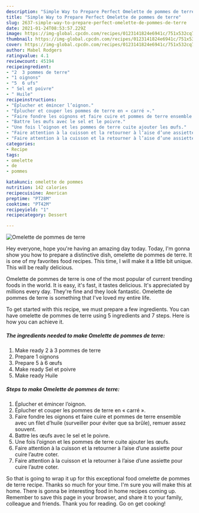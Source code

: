 ```yaml
---
description: "Simple Way to Prepare Perfect Omelette de pommes de terre"
title: "Simple Way to Prepare Perfect Omelette de pommes de terre"
slug: 2637-simple-way-to-prepare-perfect-omelette-de-pommes-de-terre
date: 2021-01-24T08:53:57.229Z
image: https://img-global.cpcdn.com/recipes/0123141824e6941c/751x532cq70/omelette-de-pommes-de-terre-photo-principale-de-la-recette.jpg
thumbnail: https://img-global.cpcdn.com/recipes/0123141824e6941c/751x532cq70/omelette-de-pommes-de-terre-photo-principale-de-la-recette.jpg
cover: https://img-global.cpcdn.com/recipes/0123141824e6941c/751x532cq70/omelette-de-pommes-de-terre-photo-principale-de-la-recette.jpg
author: Mabel Rodgers
ratingvalue: 4.1
reviewcount: 45194
recipeingredient:
- "2  3 pommes de terre"
- "1 oignons"
- "5  6 ufs"
- " Sel et poivre"
- " Huile"
recipeinstructions:
- "Éplucher et émincer l’oignon."
- "Éplucher et couper les pommes de terre en « carré »."
- "Faire fondre les oignons et faire cuire et pommes de terre ensemble avec un filet d’huile (surveiller pour éviter que sa brûle), remuer assez souvent."
- "Battre les œufs avec le sel et le poivre."
- "Une fois l’oignon et les pommes de terre cuite ajouter les œufs."
- "Faire attention à la cuisson et la retourner à l’aise d’une assiette pour cuire l’autre coter."
- "Faire attention à la cuisson et la retourner à l’aise d’une assiette pour cuire l’autre coter."
categories:
- Recipe
tags:
- omelette
- de
- pommes

katakunci: omelette de pommes 
nutrition: 142 calories
recipecuisine: American
preptime: "PT28M"
cooktime: "PT42M"
recipeyield: "1"
recipecategory: Dessert

---
```



![Omelette de pommes de terre](https://img-global.cpcdn.com/recipes/0123141824e6941c/751x532cq70/omelette-de-pommes-de-terre-photo-principale-de-la-recette.jpg)

Hey everyone, hope you're having an amazing day today. Today, I'm gonna show you how to prepare a distinctive dish, omelette de pommes de terre. It is one of my favorites food recipes. This time, I will make it a little bit unique. This will be really delicious.



Omelette de pommes de terre is one of the most popular of current trending foods in the world. It is easy, it's fast, it tastes delicious. It's appreciated by millions every day. They're fine and they look fantastic. Omelette de pommes de terre is something that I've loved my entire life.


To get started with this recipe, we must prepare a few ingredients. You can have omelette de pommes de terre using 5 ingredients and 7 steps. Here is how you can achieve it.

<!--inarticleads1-->

##### The ingredients needed to make Omelette de pommes de terre:

1. Make ready 2 à 3 pommes de terre
1. Prepare 1 oignons
1. Prepare 5 à 6 œufs
1. Make ready  Sel et poivre
1. Make ready  Huile




<!--inarticleads2-->

##### Steps to make Omelette de pommes de terre:

1. Éplucher et émincer l’oignon.
1. Éplucher et couper les pommes de terre en « carré ».
1. Faire fondre les oignons et faire cuire et pommes de terre ensemble avec un filet d’huile (surveiller pour éviter que sa brûle), remuer assez souvent.
1. Battre les œufs avec le sel et le poivre.
1. Une fois l’oignon et les pommes de terre cuite ajouter les œufs.
1. Faire attention à la cuisson et la retourner à l’aise d’une assiette pour cuire l’autre coter.
1. Faire attention à la cuisson et la retourner à l’aise d’une assiette pour cuire l’autre coter.




So that is going to wrap it up for this exceptional food omelette de pommes de terre recipe. Thanks so much for your time. I'm sure you will make this at home. There is gonna be interesting food in home recipes coming up. Remember to save this page in your browser, and share it to your family, colleague and friends. Thank you for reading. Go on get cooking!

